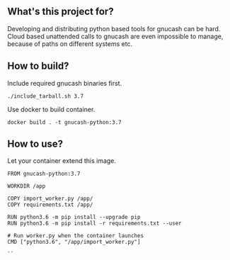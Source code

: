 ## What's this project for?

Developing and distributing python based tools for gnucash can be hard. Cloud based unattended calls to gnucash are even impossible to manage, because of paths on different systems etc.

## How to build?

Include required gnucash binaries first.

```
./include_tarball.sh 3.7
```

Use docker to build container.

```
docker build . -t gnucash-python:3.7
```

## How to use? 

Let your container extend this image.

```
FROM gnucash-python:3.7

WORKDIR /app

COPY import_worker.py /app/
COPY requirements.txt /app/

RUN python3.6 -m pip install --upgrade pip
RUN python3.6 -m pip install -r requirements.txt --user

# Run worker.py when the container launches
CMD ["python3.6", "/app/import_worker.py"]

``       
